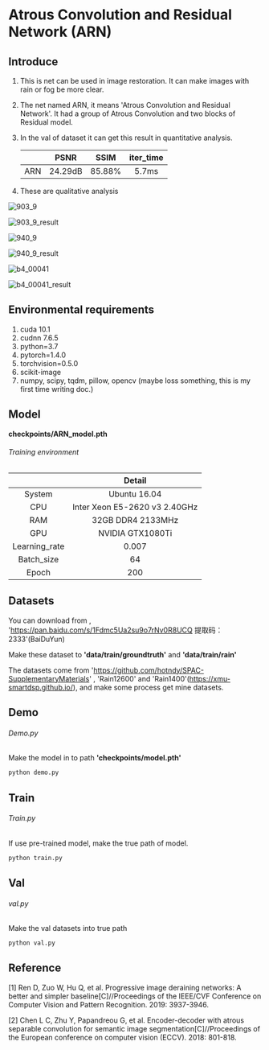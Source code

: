 # Atrous Convolution and Residual Network (ARN)

## Introduce

1. This is net can be used in image restoration. It can make images with rain or fog be more clear.

2. The net named ARN, it means 'Atrous Convolution and Residual Network'. It had a group of Atrous Convolution and two blocks of Residual model.

3. In the val of dataset it can get this result in quantitative analysis.

   |      |  PSNR   |  SSIM  | iter_time |
   | :--: | :-----: | :----: | :-------: |
   | ARN  | 24.29dB | 85.88% |   5.7ms   |

4. These are qualitative analysis

![903_9](docs\903_9.jpg)

![903_9_result](docs\903_9_result.jpg)

![940_9](docs\940_9.jpg)

![940_9_result](docs\940_9_result.jpg)

![b4_00041](docs\b4_00041.jpg)

![b4_00041_result](docs\b4_00041_result.jpg)

## Environmental requirements

1. cuda 10.1 
2. cudnn 7.6.5
3. python=3.7
4. pytorch=1.4.0 
5. torchvision=0.5.0
6. scikit-image
7. numpy, scipy, tqdm, pillow, opencv (maybe loss something, this is my first time writing doc.)

## Model

**checkpoints/ARN_model.pth**

###### Training environment

|               |            Detail             |
| :-----------: | :---------------------------: |
|    System     |         Ubuntu 16.04          |
|      CPU      | Inter Xeon E5-2620 v3 2.40GHz |
|      RAM      |       32GB DDR4 2133MHz       |
|      GPU      |       NVIDIA GTX1080Ti        |
| Learning_rate |             0.007             |
|  Batch_size   |              64               |
|     Epoch     |              200              |

## Datasets

You can download from , 'https://pan.baidu.com/s/1Fdmc5Ua2su9o7rNv0R8UCQ 提取码：2333'(BaiDuYun)

Make these dataset to **'data/train/groundtruth'** and **'data/train/rain'**

The datasets come from 'https://github.com/hotndy/SPAC-SupplementaryMaterials' , 'Rain12600' and 'Rain1400'(https://xmu-smartdsp.github.io/),  and make some process get mine datasets.

## Demo

###### Demo.py

Make the model in to path **'checkpoints/model.pth'**

```python
python demo.py
```

## Train

###### Train.py

If use pre-trained model, make the true path of model.

```python
python train.py
```

## Val

###### val.py

Make the val datasets into true path

```python
python val.py
```

## Reference

[1] Ren D, Zuo W, Hu Q, et al. Progressive image deraining networks: A better and simpler baseline[C]//Proceedings of the IEEE/CVF Conference on Computer Vision and Pattern Recognition. 2019: 3937-3946.

[2] Chen L C, Zhu Y, Papandreou G, et al. Encoder-decoder with atrous separable convolution for semantic image segmentation[C]//Proceedings of the European conference on computer vision (ECCV). 2018: 801-818.

